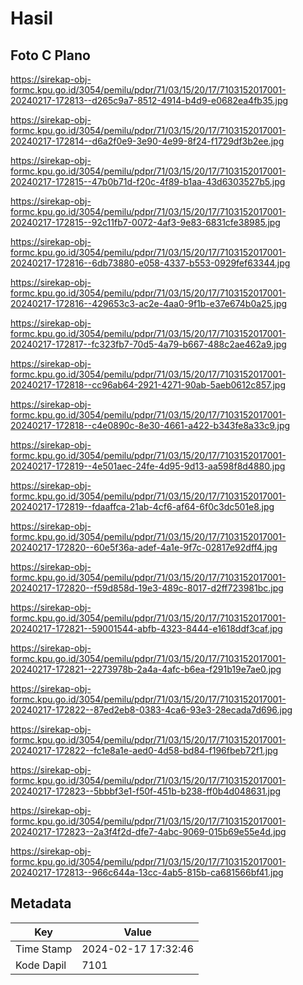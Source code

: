 # Hasil

## Foto C Plano

https://sirekap-obj-formc.kpu.go.id/3054/pemilu/pdpr/71/03/15/20/17/7103152017001-20240217-172813--d265c9a7-8512-4914-b4d9-e0682ea4fb35.jpg

https://sirekap-obj-formc.kpu.go.id/3054/pemilu/pdpr/71/03/15/20/17/7103152017001-20240217-172814--d6a2f0e9-3e90-4e99-8f24-f1729df3b2ee.jpg

https://sirekap-obj-formc.kpu.go.id/3054/pemilu/pdpr/71/03/15/20/17/7103152017001-20240217-172815--47b0b71d-f20c-4f89-b1aa-43d6303527b5.jpg

https://sirekap-obj-formc.kpu.go.id/3054/pemilu/pdpr/71/03/15/20/17/7103152017001-20240217-172815--92c11fb7-0072-4af3-9e83-6831cfe38985.jpg

https://sirekap-obj-formc.kpu.go.id/3054/pemilu/pdpr/71/03/15/20/17/7103152017001-20240217-172816--6db73880-e058-4337-b553-0929fef63344.jpg

https://sirekap-obj-formc.kpu.go.id/3054/pemilu/pdpr/71/03/15/20/17/7103152017001-20240217-172816--429653c3-ac2e-4aa0-9f1b-e37e674b0a25.jpg

https://sirekap-obj-formc.kpu.go.id/3054/pemilu/pdpr/71/03/15/20/17/7103152017001-20240217-172817--fc323fb7-70d5-4a79-b667-488c2ae462a9.jpg

https://sirekap-obj-formc.kpu.go.id/3054/pemilu/pdpr/71/03/15/20/17/7103152017001-20240217-172818--cc96ab64-2921-4271-90ab-5aeb0612c857.jpg

https://sirekap-obj-formc.kpu.go.id/3054/pemilu/pdpr/71/03/15/20/17/7103152017001-20240217-172818--c4e0890c-8e30-4661-a422-b343fe8a33c9.jpg

https://sirekap-obj-formc.kpu.go.id/3054/pemilu/pdpr/71/03/15/20/17/7103152017001-20240217-172819--4e501aec-24fe-4d95-9d13-aa598f8d4880.jpg

https://sirekap-obj-formc.kpu.go.id/3054/pemilu/pdpr/71/03/15/20/17/7103152017001-20240217-172819--fdaaffca-21ab-4cf6-af64-6f0c3dc501e8.jpg

https://sirekap-obj-formc.kpu.go.id/3054/pemilu/pdpr/71/03/15/20/17/7103152017001-20240217-172820--60e5f36a-adef-4a1e-9f7c-02817e92dff4.jpg

https://sirekap-obj-formc.kpu.go.id/3054/pemilu/pdpr/71/03/15/20/17/7103152017001-20240217-172820--f59d858d-19e3-489c-8017-d2ff723981bc.jpg

https://sirekap-obj-formc.kpu.go.id/3054/pemilu/pdpr/71/03/15/20/17/7103152017001-20240217-172821--59001544-abfb-4323-8444-e1618ddf3caf.jpg

https://sirekap-obj-formc.kpu.go.id/3054/pemilu/pdpr/71/03/15/20/17/7103152017001-20240217-172821--2273978b-2a4a-4afc-b6ea-f291b19e7ae0.jpg

https://sirekap-obj-formc.kpu.go.id/3054/pemilu/pdpr/71/03/15/20/17/7103152017001-20240217-172822--87ed2eb8-0383-4ca6-93e3-28ecada7d696.jpg

https://sirekap-obj-formc.kpu.go.id/3054/pemilu/pdpr/71/03/15/20/17/7103152017001-20240217-172822--fc1e8a1e-aed0-4d58-bd84-f196fbeb72f1.jpg

https://sirekap-obj-formc.kpu.go.id/3054/pemilu/pdpr/71/03/15/20/17/7103152017001-20240217-172823--5bbbf3e1-f50f-451b-b238-ff0b4d048631.jpg

https://sirekap-obj-formc.kpu.go.id/3054/pemilu/pdpr/71/03/15/20/17/7103152017001-20240217-172823--2a3f4f2d-dfe7-4abc-9069-015b69e55e4d.jpg

https://sirekap-obj-formc.kpu.go.id/3054/pemilu/pdpr/71/03/15/20/17/7103152017001-20240217-172813--966c644a-13cc-4ab5-815b-ca681566bf41.jpg


## Metadata

| Key        | Value               |
| ---------- | ------------------- |
| Time Stamp | 2024-02-17 17:32:46 |
| Kode Dapil | 7101                |




